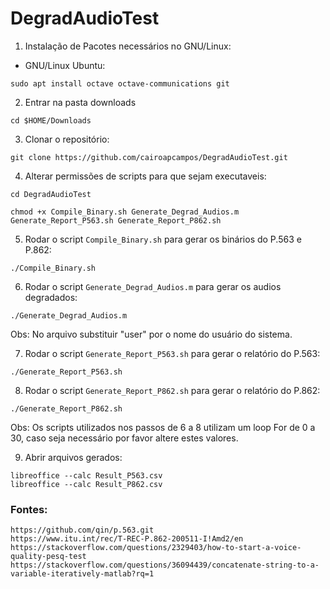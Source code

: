 # DegradAudioTest

1. Instalação de Pacotes necessários no GNU/Linux:

* GNU/Linux Ubuntu:

`sudo apt install octave octave-communications git`


<!--  GNU/LIinux Manjaro: -->
<!--  sudo pacman -S octave git
yaourt -S octave-communications --noconfirm -->

2. Entrar na pasta downloads

`cd $HOME/Downloads`

3. Clonar o repositório:

`git clone https://github.com/cairoapcampos/DegradAudioTest.git`

4. Alterar permissões de scripts para que sejam executaveis:

`cd DegradAudioTest`

```
chmod +x Compile_Binary.sh Generate_Degrad_Audios.m Generate_Report_P563.sh Generate_Report_P862.sh
```
5. Rodar o script `Compile_Binary.sh` para gerar os binários do P.563 e P.862:

`./Compile_Binary.sh`

6. Rodar o script `Generate_Degrad_Audios.m` para gerar os audios degradados:

`./Generate_Degrad_Audios.m`

Obs: No arquivo substituir "user" por o nome do usuário do sistema.

7. Rodar o script `Generate_Report_P563.sh` para gerar o relatório do P.563:

`./Generate_Report_P563.sh`

8. Rodar o script `Generate_Report_P862.sh` para gerar o relatório do P.862:

`./Generate_Report_P862.sh`

Obs: Os scripts utilizados nos passos de 6 a 8 utilizam um loop For de 0 a 30, caso seja necessário por favor altere estes valores. 

9. Abrir arquivos gerados:

```
libreoffice --calc Result_P563.csv
libreoffice --calc Result_P862.csv
```

### Fontes: 

```
https://github.com/qin/p.563.git
https://www.itu.int/rec/T-REC-P.862-200511-I!Amd2/en
https://stackoverflow.com/questions/2329403/how-to-start-a-voice-quality-pesq-test
https://stackoverflow.com/questions/36094439/concatenate-string-to-a-variable-iteratively-matlab?rq=1
```

